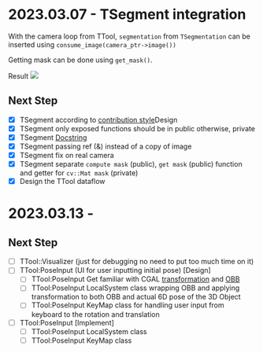 # 2023.03.07 - TSegment integration
With the camera loop from TTool, `segmentation` from `TSegmentation` can be inserted using `consume_image(camera_ptr->image())`

Getting mask can be done using `get_mask()`.

Result
![](2023.03.07/TSegment-integration.gif)

## Next Step
- [x] TSegment according to [contribution style](https://github.com/ibois-epfl/augmented-carpentry/blob/main/CONTRIBUTING.md)Design
- [x] TSegment only exposed functions should be in public otherwise, private
- [x] TSegment [Docstring](https://github.com/ibois-epfl/TSlam/blob/main/src/reconstruction/ts_geometric_solver.hh)
- [X] TSegment passing ref (&) instead of a copy of image
- [x] TSegment fix on real camera
- [x] TSegment separate `compute mask` (public), `get mask` (public) function and getter for `cv::Mat mask` (private)
- [X] Design the TTool dataflow

# 2023.03.13 - 
## Next Step
- [ ] TTool::Visualizer (just for debugging no need to put too much time on it)
- [ ] TTool:PoseInput (UI for user inputting initial pose) [Design]
    - [ ] TTool:PoseInput Get familiar with CGAL [transformation](https://doc.cgal.org/latest/Kernel_23/classOptimal_bounding_box/index.html) and [OBB](https://doc.cgal.org/latest/Optimal_bounding_box/index.html)
    - [ ] TTool:PoseInput LocalSystem class wrapping OBB and applying transformation to both OBB and actual 6D pose of the 3D Object
    - [ ] TTool:PoseInput KeyMap class for handling user input from keyboard to the rotation and translation
- [ ] TTool:PoseInput [Implement]
    - [ ] TTool:PoseInput LocalSystem class
    - [ ] TTool:PoseInput KeyMap class